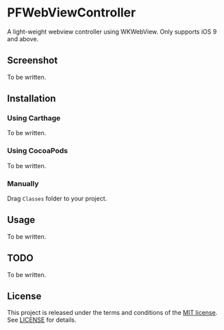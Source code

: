 # PFWebViewController

A light-weight webview controller using WKWebView. Only supports iOS 9 and above.

## Screenshot

To be written.

## Installation

### Using Carthage

To be written.

### Using CocoaPods

To be written.

### Manually

Drag `Classes` folder to your project.

## Usage 

To be written.

## TODO

To be written.

## License

This project is released under the terms and conditions of the [MIT license](https://opensource.org/licenses/MIT). See [LICENSE](LICENSE) for details.
